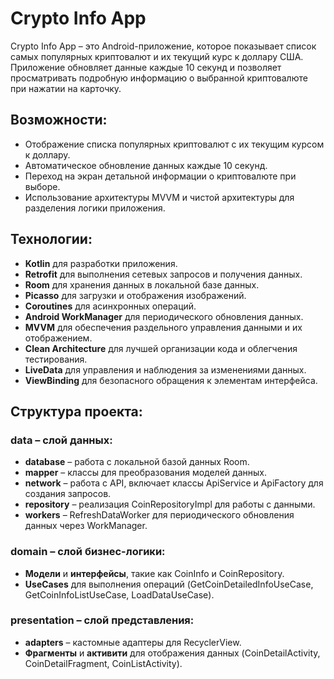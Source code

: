 # Crypto Info App

Crypto Info App – это Android-приложение, которое показывает список самых популярных криптовалют и их текущий курс к доллару США. 
Приложение обновляет данные каждые 10 секунд и позволяет просматривать подробную информацию о выбранной криптовалюте при нажатии на карточку.

## Возможности:

 - Отображение списка популярных криптовалют с их текущим курсом к доллару.
- Автоматическое обновление данных каждые 10 секунд.
- Переход на экран детальной информации о криптовалюте при выборе.
- Использование архитектуры MVVM и чистой архитектуры для разделения логики приложения.

## Технологии:

- **Kotlin** для разработки приложения.
- **Retrofit** для выполнения сетевых запросов и получения данных.
- **Room** для хранения данных в локальной базе данных.
- **Picasso** для загрузки и отображения изображений.
- **Coroutines** для асинхронных операций.
- **Android WorkManager** для периодического обновления данных.
- **MVVM** для обеспечения раздельного управления данными и их отображением.
- **Clean Architecture** для лучшей организации кода и облегчения тестирования.
- **LiveData** для управления и наблюдения за изменениями данных.
- **ViewBinding** для безопасного обращения к элементам интерфейса.

## Структура проекта:

### data – слой данных:
- **database** – работа с локальной базой данных Room.
- **mapper** – классы для преобразования моделей данных.
- **network** – работа с API, включает классы ApiService и ApiFactory для создания запросов.
- **repository** – реализация CoinRepositoryImpl для работы с данными.
- **workers** – RefreshDataWorker для периодического обновления данных через WorkManager.

### domain – слой бизнес-логики:
- **Модели** и **интерфейсы**, такие как CoinInfo и CoinRepository.
- **UseCases** для выполнения операций (GetCoinDetailedInfoUseCase, GetCoinInfoListUseCase, LoadDataUseCase).

### presentation – слой представления:
- **adapters** – кастомные адаптеры для RecyclerView.
- **Фрагменты** и **активити** для отображения данных (CoinDetailActivity, CoinDetailFragment, CoinListActivity).